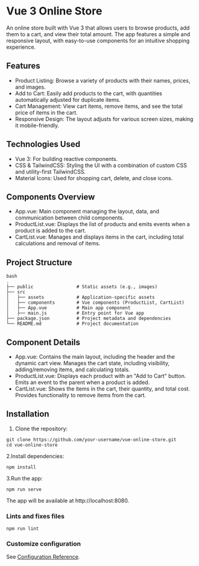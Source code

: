 # Vue 3 Online Store

An online store built with Vue 3 that allows users to browse products, add them to a cart, and view their total amount. The app features a simple and responsive layout, with easy-to-use components for an intuitive shopping experience.

## Features
- Product Listing: Browse a variety of products with their names, prices, and images.
- Add to Cart: Easily add products to the cart, with quantities automatically adjusted for duplicate items.
- Cart Management: View cart items, remove items, and see the total price of items in the cart.
- Responsive Design: The layout adjusts for various screen sizes, making it mobile-friendly.

## Technologies Used
- Vue 3: For building reactive components.
- CSS & TailwindCSS: Styling the UI with a combination of custom CSS and utility-first TailwindCSS.
- Material Icons: Used for shopping cart, delete, and close icons.

## Components Overview
- App.vue: Main component managing the layout, data, and communication between child components.
- ProductList.vue: Displays the list of products and emits events when a product is added to the cart.
- CartList.vue: Manages and displays items in the cart, including total calculations and removal of items.

## Project Structure
```
bash
.
├── public                # Static assets (e.g., images)
├── src
│   ├── assets            # Application-specific assets
│   ├── components        # Vue components (ProductList, CartList)
│   ├── App.vue           # Main app component
│   ├── main.js           # Entry point for Vue app
├── package.json          # Project metadata and dependencies
└── README.md             # Project documentation
```

## Component Details
- App.vue: Contains the main layout, including the header and the dynamic cart view. Manages the cart state, including visibility, adding/removing items, and calculating totals.
- ProductList.vue: Displays each product with an "Add to Cart" button. Emits an event to the parent when a product is added.
- CartList.vue: Shows the items in the cart, their quantity, and total cost. Provides functionality to remove items from the cart.

## Installation

1. Clone the repository:
 ```
git clone https://github.com/your-username/vue-online-store.git
cd vue-online-store
```
2.Install dependencies:

```
npm install
```

3.Run the app:
```
npm run serve
```

The app will be available at http://localhost:8080.

### Lints and fixes files
```
npm run lint
```

### Customize configuration
See [Configuration Reference](https://cli.vuejs.org/config/).
